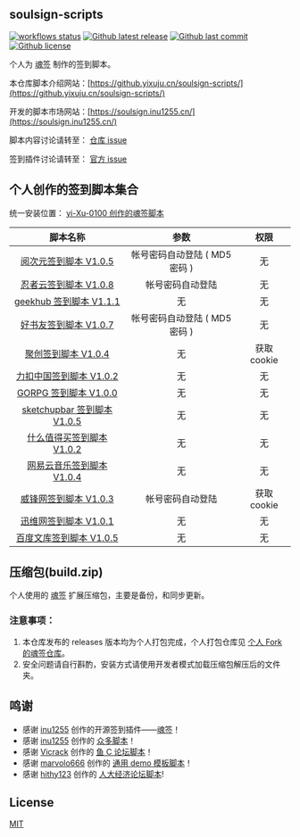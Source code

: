 ## soulsign-scripts

[![workflows status](https://github.com/yi-Xu-0100/soulsign-scripts/workflows/Jsdoc/badge.svg)](https://github.com/yi-Xu-0100/soulsign-scripts/actions?query=workflow%3AJsdoc)
[![Github latest release](https://img.shields.io/github/v/release/yi-Xu-0100/soulsign-scripts)](https://github.com/yi-Xu-0100/soulsign-scripts/releases)
[![Github last commit](https://img.shields.io/github/last-commit/yi-Xu-0100/soulsign-scripts)](https://github.com/yi-Xu-0100/soulsign-scripts)
[![Github license](https://img.shields.io/github/license/yi-Xu-0100/soulsign-scripts)](./LICENSE)

个人为 [魂签](https://github.com/inu1255/soulsign-chrome) 制作的签到脚本。

本仓库脚本介绍网站：[https://github.yixuju.cn/soulsign-scripts/](https://github.yixuju.cn/soulsign-scripts/)

开发的脚本市场网站：[https://soulsign.inu1255.cn/](https://soulsign.inu1255.cn/)

脚本内容讨论请转至： [仓库 issue](https://github.com/yi-Xu-0100/soulsign-scripts/issues)

签到插件讨论请转至： [官方 issue](https://github.com/inu1255/soulsign-chrome/issues)

## 个人创作的签到脚本集合

统一安装位置： [yi-Xu-0100 创作的魂签脚本](https://soulsign.inu1255.cn/?uid=1176)

|                                脚本名称                                |             参数              |    权限     |
| :--------------------------------------------------------------------: | :---------------------------: | :---------: |
|    [阅次元签到脚本 V1.0.5](https://soulsign.inu1255.cn/scripts/174)    | 帐号密码自动登陆 ( MD5 密码 ) |     无      |
|    [忍者云签到脚本 V1.0.8](https://soulsign.inu1255.cn/scripts/173)    |       帐号密码自动登陆        |     无      |
|   [geekhub 签到脚本 V1.1.1](https://soulsign.inu1255.cn/scripts/172)   |              无               |     无      |
|    [好书友签到脚本 V1.0.7](https://soulsign.inu1255.cn/scripts/185)    | 帐号密码自动登陆 ( MD5 密码 ) |     无      |
|     [聚创签到脚本 V1.0.4](https://soulsign.inu1255.cn/scripts/186)     |              无               | 获取 cookie |
|   [力扣中国签到脚本 V1.0.2](https://soulsign.inu1255.cn/scripts/191)   |              无               |     无      |
|    [GORPG 签到脚本 V1.0.0](https://soulsign.inu1255.cn/scripts/192)    |              无               |     无      |
| [sketchupbar 签到脚本 V1.0.5](https://soulsign.inu1255.cn/scripts/198) |              无               |     无      |
|  [什么值得买签到脚本 V1.0.2](https://soulsign.inu1255.cn/scripts/206)  |              无               |     无      |
|  [网易云音乐签到脚本 V1.0.4](https://soulsign.inu1255.cn/scripts/233)  |              无               |     无      |
|    [威锋网签到脚本 V1.0.3](https://soulsign.inu1255.cn/scripts/235)    |       帐号密码自动登陆        | 获取 cookie |
|    [迅维网签到脚本 V1.0.1](https://soulsign.inu1255.cn/scripts/238)    |              无               |     无      |
|   [百度文库签到脚本 V1.0.5](https://soulsign.inu1255.cn/scripts/191)   |              无               |     无      |

## 压缩包(build.zip)

个人使用的 [魂签](https://github.com/inu1255/soulsign-chrome) 扩展压缩包，主要是备份，和同步更新。

### **注意事项：**

1. 本仓库发布的 releases 版本均为个人打包完成，个人打包仓库见 [个人 Fork 的魂签仓库](https://github.com/yi-Xu-0100/soulsign-chrome)。
2. 安全问题请自行斟酌，安装方式请使用开发者模式加载压缩包解压后的文件夹。

## 鸣谢

+ 感谢 [inu1255](https://github.com/inu1255) 创作的开源签到插件——[魂签](https://github.com/inu1255/soulsign-chrome)！
+ 感谢 [inu1255](https://github.com/inu1255) 创作的 [众多脚本](https://soulsign.inu1255.cn/?uid=1035)！
+ 感谢 [Vicrack](https://github.com/ViCrack) 创作的 [鱼 C 论坛脚本](https://soulsign.inu1255.cn/scripts/167)！
+ 感谢 [marvolo666](https://github.com/marvolo666) 创作的 [通用 demo 模板脚本](https://github.com/inu1255/soulsign-chrome/blob/master/public/demos/ShadowSocksR.js)！
+ 感谢 [hithy123](https://github.com/hithy123) 创作的 [人大经济论坛脚本](https://soulsign.inu1255.cn/scripts/225)!

## License

[MIT](./LICENSE)
